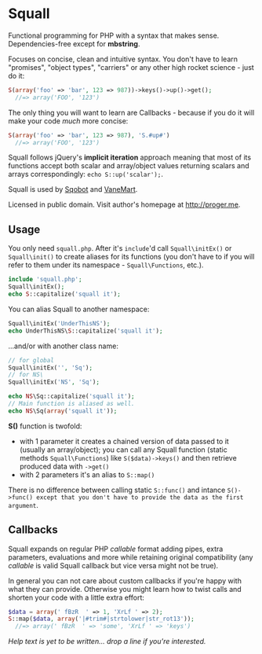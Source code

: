 # Squall

Functional programming for PHP with a syntax that makes sense. Dependencies-free except for **mbstring**.

Focuses on concise, clean and intuitive syntax. You don't have to learn "promises", "object types", "carriers" or any other high rocket science - just do it:
```PHP
S(array('foo' => 'bar', 123 => 987))->keys()->up()->get();
  //=> array('FOO', '123')
```

The only thing you will want to learn are Callbacks - because if you do it will make your code _much_ more concise:
```PHP
S(array('foo' => 'bar', 123 => 987), 'S.#up#')
  //=> array('FOO', '123')
```

Squall follows jQuery's **implicit iteration** approach meaning that most of its functions accept both scalar and array/object values returning scalars and arrays correspondingly: `echo S::up('scalar');`.

Squall is used by [Sqobot](https://github.com/ProgerXP/Sqobot) and [VaneMart](https://github.com/ProgerXP/VaneMart).

Licensed in public domain. Visit author's homepage at http://proger.me.

## Usage

You only need `squall.php`. After it's `include`'d call `Squall\initEx()` or `Squall\init()` to create aliases for its functions (you don't have to if you will refer to them under its namespace - `Squall\Functions`, etc.).

```PHP
include 'squall.php';
Squall\initEx();
echo S::capitalize('squall it');
```

You can alias Squall to another namespace:
```PHP
Squall\initEx('UnderThisNS');
echo UnderThisNS\S::capitalize('squall it');
```

...and/or with another class name:
```PHP
// for global
Squall\initEx('', 'Sq');
// for NS\
Squall\initEx('NS', 'Sq');

echo NS\Sq::capitalize('squall it');
// Main function is aliased as well.
echo NS\Sq(array('squall it'));
```

**S()** function is twofold:
* with 1 parameter it creates a chained version of data passed to it (usually an array/object); you can call any Squall function (static methods `Squall\Functions`) like `S($data)->keys()` and then retrieve produced data with `->get()`
* with 2 parameters it's an alias to `S::map()`

There is no difference between calling static `S::func()` and intance `S()->func() except that you don't have to provide the data as the first argument`.

## Callbacks

Squall expands on regular PHP _callable_ format adding pipes, extra parameters, evaluations and more while retaining original compatibility (any _callable_ is valid Squall callback but vice versa might not be true).

In general you can not care about custom callbacks if you're happy with what they can provide. Otherwise you might learn how to twist calls and shorten your code with a little extra effort:
```PHP
$data = array(' fBzR  ' => 1, 'XrLf ' => 2);
S::map($data, array('|#trim#|strtolower|str_rot13'));
  //=> array(' fBzR  ' => 'some', 'XrLf ' => 'keys')
```

_Help text is yet to be written... drop a line if you're interested._

